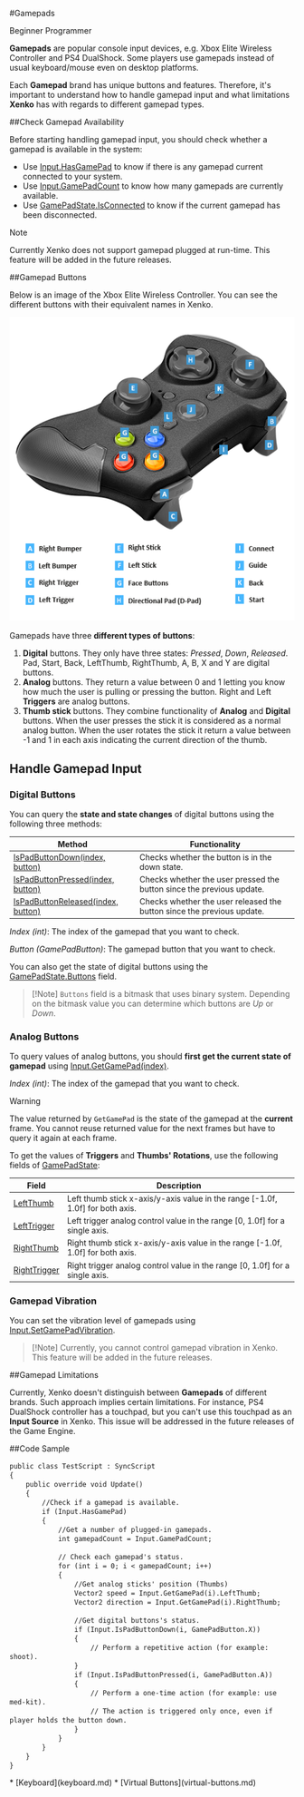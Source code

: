 #Gamepads

<span class="label label-doc-level">Beginner</span>
<span class="label label-doc-audience">Programmer</span>

**Gamepads** are popular console input devices, e.g. Xbox Elite Wireless Controller and PS4 DualShock.
Some players use gamepads instead of usual keyboard/mouse even on desktop platforms.

Each **Gamepad** brand has unique buttons and features. Therefore, it's important to understand how to handle gamepad input and what limitations **Xenko** has with regards to different gamepad types.

##Check Gamepad Availability

Before starting handling gamepad input, you should check whether a gamepad is available in the system:

* Use [Input.HasGamePad](xref="SiliconStudio.Xenko.Input.InputManager.HasGamePad") to know if there is any gamepad current connected to your system.
* Use [Input.GamePadCount](xref="SiliconStudio.Xenko.Input.InputManager.GamePadCount") to know how many gamepads are currently available.
* Use [GamePadState.IsConnected](xref="SiliconStudio.Xenko.Input.GamePadState.IsConnected") to know if the current gamepad has been disconnected.

> [!Note] 
> Currently Xenko does not support gamepad plugged at run-time. This feature will be added in the future releases.

##Gamepad Buttons

Below is an image of the Xbox Elite Wireless Controller.
You can see the different buttons with their equivalent names in Xenko.

![Xbox Gamepad](media/input-gamepad-standard-gamepad.png)

Gamepads have three **different types of buttons**:
1. **Digital** buttons. They only have three states: _Pressed_, _Down_, _Released_. 
Pad, Start, Back, LeftThumb, RightThumb, A, B, X and Y are digital buttons.
2. **Analog** buttons. They return a value between 0 and 1 letting you know how much the user is pulling or pressing the button. 
Right and Left **Triggers** are analog buttons. 
3. **Thumb stick** buttons. They combine functionality of **Analog** and **Digital** buttons. 
When the user presses the stick it is considered as a normal analog button.
When the user rotates the stick it return a value between -1 and 1 in each axis indicating the current direction of the thumb.

## Handle Gamepad Input

### Digital Buttons

You can query the **state and state changes** of digital buttons using the following three methods:

| Method | Functionality |
|----|----|
| [IsPadButtonDown(index, button)](xref="SiliconStudio.Xenko.Input.InputManager.IsPadButtonDown.System.Int32") | Checks whether the button is in the down state. |
| [IsPadButtonPressed(index, button)](xref="SiliconStudio.Xenko.Input.InputManager.IsPadButtonPressed.System.Int32") | Checks whether the user pressed the button since the previous update. |
| [IsPadButtonReleased(index, button)](xref="SiliconStudio.Xenko.Input.InputManager.IsPadButtonReleased.System.Int32") | Checks whether the user released the button since the previous update. |

_Index (int)_: The index of the gamepad that you want to check.

_Button (GamePadButton)_: The gamepad button that you want to check.

You can also get the state of digital buttons using the [GamePadState.Buttons](xref="SiliconStudio.Xenko.Input.GamePadState.Buttons") field.

> [!Note] ``Buttons`` field is a bitmask that uses binary system.
> Depending on the bitmask value you can determine which buttons are _Up_ or _Down_.

### Analog Buttons

To query values of analog buttons, you should **first get the current state of gamepad** using 
[Input.GetGamePad(index)](xref="SiliconStudio.Xenko.Input.InputManager.GetGamePad.System.Int32").

_Index (int)_: The index of the gamepad that you want to check.

> [!WARNING]
> The value returned by `GetGamePad` is the state of the gamepad at the **current** frame.
> You cannot reuse returned value for the next frames but have to query it again at each frame.

To get the values of **Triggers** and **Thumbs' Rotations**, use the following fields of 
[GamePadState](xref="SiliconStudio.Xenko.Input.GamePadState"):

| Field | Description |
|----|----|
| [LeftThumb](xref="SiliconStudio.Xenko.Input.GamePadState.LeftThumb) | Left thumb stick x-axis/y-axis value in the range [-1.0f, 1.0f] for both axis. |
| [LeftTrigger](xref="SiliconStudio.Xenko.Input.GamePadState.LeftTrigger) | Left trigger analog control value in the range [0, 1.0f] for a single axis. |
| [RightThumb](xref="SiliconStudio.Xenko.Input.GamePadState.RightThumb) | Right thumb stick x-axis/y-axis value in the range [-1.0f, 1.0f] for both axis. |
| [RightTrigger](xref="SiliconStudio.Xenko.Input.GamePadState.RightTrigger) | Right trigger analog control value in the range [0, 1.0f] for a single axis. |

### Gamepad Vibration

You can set the vibration level of gamepads using 
[Input.SetGamePadVibration](xref="SiliconStudio.Xenko.Input.InputManager.SetGamePadVibration.System.Int32.System.Single.System.Single").

> [!Note] Currently, you cannot control gamepad vibration in Xenko.
> This feature will be added in the future releases.

##Gamepad Limitations

Currently, Xenko doesn't distinguish between **Gamepads** of different brands. Such approach implies certain limitations.
For instance, PS4 DualShock controller has a touchpad, but you can't use this touchpad as an **Input Source** in Xenko.
This issue will be addressed in the future releases of the Game Engine.

##Code Sample

```
public class TestScript : SyncScript
{
	public override void Update()
	{   
		//Check if a gamepad is available.
		if (Input.HasGamePad)
		{
			//Get a number of plugged-in gamepads.
			int gamepadCount = Input.GamePadCount;
			
			// Check each gamepad's status.
			for (int i = 0; i < gamepadCount; i++)
			{
				//Get analog sticks' position (Thumbs)
				Vector2 speed = Input.GetGamePad(i).LeftThumb;
				Vector2 direction = Input.GetGamePad(i).RightThumb;

				//Get digital buttons's status.
				if (Input.IsPadButtonDown(i, GamePadButton.X))
				{
					// Perform a repetitive action (for example: shoot).
				}
				if (Input.IsPadButtonPressed(i, GamePadButton.A))
				{
					// Perform a one-time action (for example: use med-kit). 
					// The action is triggered only once, even if player holds the button down.
				}
			}
		}
	}
}
```

<div class="doc-relatedtopics">
* [Keyboard](keyboard.md)
* [Virtual Buttons](virtual-buttons.md)
</div>

